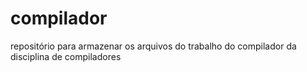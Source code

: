 # compilador
repositório para armazenar os arquivos do trabalho do compilador da disciplina de compiladores

